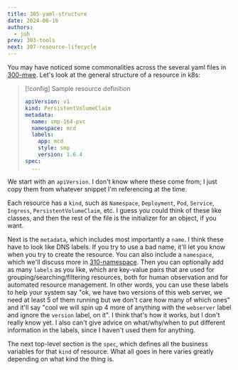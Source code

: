 ```yaml
---
title: 305-yaml-structure
date: 2024-06-16
authors:
  - juh
prev: 303-tools
next: 307-resource-lifecycle
---
```

You may have noticed some commonalities across the several yaml files in [300-mwe](300-mwe). Let's look at the general structure of a resource in k8s:

> [!config] Sample resource definition
> ```yaml
> apiVersion: v1
> kind: PersistentVolumeClaim
> metadata:
>   name: smp-164-pvc
>   namespace: mcd
>   labels:
>     app: mcd
>     style: smp
>     version: 1.6.4
> spec:
>   ...
> ```

We start with an `apiVersion`. I don't know where these come from; I just copy them from whatever snippet I'm referencing at the time.

Each resource has a `kind`, such as `Namespace`, `Deployment`, `Pod`, `Service`, `Ingress`, `PersistentVolumeClaim`, etc. I guess you could think of these like classes, and then the rest of the file is the initializer for an object, if you want.

Next is the `metadata`, which includes most importantly a `name`. I think these have to look like DNS labels. If you try to use a bad name, it'll let you know when you try to create the resource. You can also include a `namespace`, which we'll discuss more in [310-namespace](310-namespace). Then you can optionally add as many `labels` as you like, which are key-value pairs that are used for grouping/searching/filtering resources, both for human observation and for automated resource management. In other words, you can use these labels to help your system say "ok, we have two versions of this web server, we need at least 5 of them running but we don't care how many of which ones" and it'll say "cool we will spin up 4 more of anything with the `webserver` label and ignore the `version` label, on it". I think that's how it works, but I don't really know yet. I also can't give advice on what/why/when to put different information in the labels, since I haven't used them for anything.

The next top-level section is the `spec`, which defines all the business variables for that `kind` of resource. What all goes in here varies greatly depending on what kind the thing is.